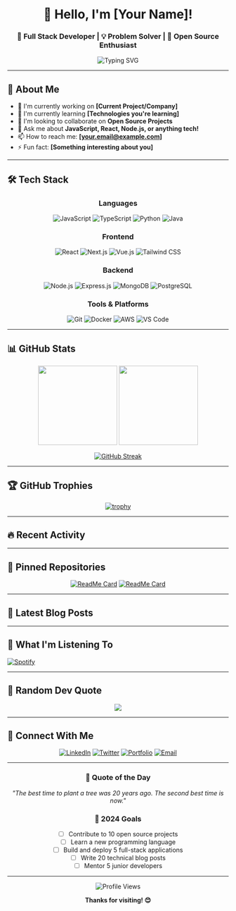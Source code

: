 <div align="center">
  
# 👋 Hello, I'm [Your Name]!

### 🚀 Full Stack Developer | 💡 Problem Solver | 🌟 Open Source Enthusiast

<img src="https://readme-typing-svg.herokuapp.com?font=Fira+Code&pause=1000&color=2196F3&center=true&vCenter=true&width=435&lines=Welcome+to+my+GitHub+Profile!;Full+Stack+Developer;Always+learning+new+things;Let's+build+something+amazing!" alt="Typing SVG" />

</div>

---

## 🎯 About Me

- 🔭 I'm currently working on **[Current Project/Company]**
- 🌱 I'm currently learning **[Technologies you're learning]**
- 👯 I'm looking to collaborate on **Open Source Projects**
- 💬 Ask me about **JavaScript, React, Node.js, or anything tech!**
- 📫 How to reach me: **[your.email@example.com]**
- ⚡ Fun fact: **[Something interesting about you]**

---

## 🛠️ Tech Stack

<div align="center">

### Languages
![JavaScript](https://img.shields.io/badge/-JavaScript-F7DF1E?style=for-the-badge&logo=javascript&logoColor=black)
![TypeScript](https://img.shields.io/badge/-TypeScript-3178C6?style=for-the-badge&logo=typescript&logoColor=white)
![Python](https://img.shields.io/badge/-Python-3776AB?style=for-the-badge&logo=python&logoColor=white)
![Java](https://img.shields.io/badge/-Java-ED8B00?style=for-the-badge&logo=java&logoColor=white)

### Frontend
![React](https://img.shields.io/badge/-React-61DAFB?style=for-the-badge&logo=react&logoColor=black)
![Next.js](https://img.shields.io/badge/-Next.js-000000?style=for-the-badge&logo=next.js&logoColor=white)
![Vue.js](https://img.shields.io/badge/-Vue.js-4FC08D?style=for-the-badge&logo=vue.js&logoColor=white)
![Tailwind CSS](https://img.shields.io/badge/-Tailwind_CSS-38B2AC?style=for-the-badge&logo=tailwind-css&logoColor=white)

### Backend
![Node.js](https://img.shields.io/badge/-Node.js-339933?style=for-the-badge&logo=node.js&logoColor=white)
![Express.js](https://img.shields.io/badge/-Express.js-000000?style=for-the-badge&logo=express&logoColor=white)
![MongoDB](https://img.shields.io/badge/-MongoDB-47A248?style=for-the-badge&logo=mongodb&logoColor=white)
![PostgreSQL](https://img.shields.io/badge/-PostgreSQL-336791?style=for-the-badge&logo=postgresql&logoColor=white)

### Tools & Platforms
![Git](https://img.shields.io/badge/-Git-F05032?style=for-the-badge&logo=git&logoColor=white)
![Docker](https://img.shields.io/badge/-Docker-2496ED?style=for-the-badge&logo=docker&logoColor=white)
![AWS](https://img.shields.io/badge/-AWS-232F3E?style=for-the-badge&logo=amazon-aws&logoColor=white)
![VS Code](https://img.shields.io/badge/-VS_Code-007ACC?style=for-the-badge&logo=visual-studio-code&logoColor=white)

</div>

---

## 📊 GitHub Stats

<div align="center">
  
<img height="180em" src="https://github-readme-stats.vercel.app/api?username=[YourGitHubUsername]&show_icons=true&theme=tokyonight&include_all_commits=true&count_private=true"/>

<img height="180em" src="https://github-readme-stats.vercel.app/api/top-langs/?username=[YourGitHubUsername]&layout=compact&langs_count=7&theme=tokyonight"/>

</div>

<div align="center">
  
[![GitHub Streak](https://streak-stats.demolab.com/?user=[YourGitHubUsername]&theme=tokyonight)](https://git.io/streak-stats)

</div>

---

## 🏆 GitHub Trophies

<div align="center">
  
[![trophy](https://github-profile-trophy.vercel.app/?username=[YourGitHubUsername]&theme=tokyonight&no-frame=false&no-bg=false&margin-w=4)](https://github.com/ryo-ma/github-profile-trophy)

</div>

---

## 🔥 Recent Activity

<!--START_SECTION:activity-->
<!--END_SECTION:activity-->

---

## 📌 Pinned Repositories

<div align="center">

[![ReadMe Card](https://github-readme-stats.vercel.app/api/pin/?username=[YourGitHubUsername]&repo=[Repository1]&theme=tokyonight)](https://github.com/[YourGitHubUsername]/[Repository1])
[![ReadMe Card](https://github-readme-stats.vercel.app/api/pin/?username=[YourGitHubUsername]&repo=[Repository2]&theme=tokyonight)](https://github.com/[YourGitHubUsername]/[Repository2])

</div>

---

## 📝 Latest Blog Posts

<!-- BLOG-POST-LIST:START -->
<!-- BLOG-POST-LIST:END -->

---

## 🎵 What I'm Listening To

[![Spotify](https://spotify-recently-played-readme.vercel.app/api?user=[SpotifyUsername]&count=3)](https://open.spotify.com/user/[SpotifyUsername])

---

## 🌟 Random Dev Quote

<div align="center">

![](https://quotes-github-readme.vercel.app/api?type=horizontal&theme=tokyonight)

</div>

---

## 🤝 Connect With Me

<div align="center">

[![LinkedIn](https://img.shields.io/badge/-LinkedIn-0077B5?style=for-the-badge&logo=linkedin&logoColor=white)](https://linkedin.com/in/[YourLinkedIn])
[![Twitter](https://img.shields.io/badge/-Twitter-1DA1F2?style=for-the-badge&logo=twitter&logoColor=white)](https://twitter.com/[YourTwitter])
[![Portfolio](https://img.shields.io/badge/-Portfolio-000000?style=for-the-badge&logo=react&logoColor=white)](https://[YourPortfolio].com)
[![Email](https://img.shields.io/badge/-Email-D14836?style=for-the-badge&logo=gmail&logoColor=white)](mailto:[your.email@example.com])

</div>

---

<div align="center">
  
### 💭 Quote of the Day
*"The best time to plant a tree was 20 years ago. The second best time is now."*

### 🎯 2024 Goals
- [ ] Contribute to 10 open source projects
- [ ] Learn a new programming language
- [ ] Build and deploy 5 full-stack applications
- [ ] Write 20 technical blog posts
- [ ] Mentor 5 junior developers

---

<img src="https://komarev.com/ghpvc/?username=[YourGitHubUsername]&label=Profile%20views&color=0e75b6&style=flat" alt="Profile Views" />

**Thanks for visiting! 😊**

</div>
